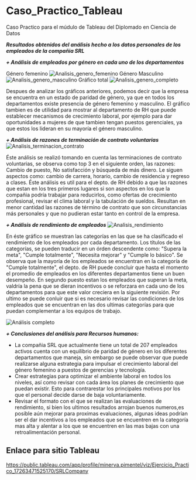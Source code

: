 # Caso_Practico_Tableau
Caso Practico para el múdulo de Tableau del Diplomado en Ciencia de Datos

***Resultados obtenidos del análisis hecho a los datos personales de los empleados de la compañia SRL***

***+ Análisis de empleados por género en cada uno de los departamentos***


  Género femenino
  ![Analisis_genero_femenino](https://github.com/user-attachments/assets/1b170e72-dc26-4d5a-b38a-ef14af66e782)
  Género Masculino
  ![Analisis_genero_masculino](https://github.com/user-attachments/assets/66433b4d-85df-41d4-9364-25989d96a5ef)
  Gráfico total
  ![Analisis_genero_completo](https://github.com/user-attachments/assets/a09a6bd1-5ca5-4034-a05a-30c36418d194)

  Despues de analizar los gráficos anteriores, podemos decir que la empresa se encuentra en un estado de paridad de género, ya que en todos los departamentos existe 
  presencia de género femenino y masculino. El gráfico tambien es de utilidad para mostrar al departamento de RH que puede establecer mecanismos de crecimiento laboral, por ejemplo
  para dar oportunidades a mujeres de que tambien tengan puestos gerenciales, ya que estos los lideran en su mayoría el género masculino.


***+ Análisis de razones de terminación de contrato voluntarias***
  ![Analisis_terminacion_contrato](https://github.com/user-attachments/assets/fb20674c-392e-4f8c-a1d6-cb731c3f3c39)

  Éste análisis se realizó tomando en cuenta las terminaciones de contrato voluntarias, se observa como top 3 en el siguiente orden, las razones: Cambio de puesto, No satisfacción y búsqueda de más dinero. Le        siguen aspectos como: cambio de carrera, horario, cambio de residencia y regreso a clases.
  Éste análisis es util para el depto. de RH debido a que las razones que estan en los tres primeros lugares si son aspectos en los que la compañia podría trabajar para reducirlos, como ofertas de crecimiento        profesional, revisar el clima laboral y la tabulación de sueldos. Resultan en menor cantidad
  las razones de término de contrato que son circunstancias más personales y que no pudieran estar tanto en control de la empresa.


***+ Análisis de rendimiento de empleados***
  ![Analisis_rendimiento](https://github.com/user-attachments/assets/91412d53-5710-4e1c-bd65-4b132db48257)

  En éste gráfico se muestran las categorías en las que se ha clasificado el rendimiento de los empleados por cada departamento. Los títulos de las categorías, se pueden traducir en un órden descendente como:        "Supera la meta", "Cumple totalmente", "Necesita mejorar" y "Cumple lo básico".
  Se observa que la mayoría de los empleados se encuentran en la categoría de "Cumple totalmente", el depto. de RH puede concluir que hasta el momento el promedio de empleados en los diferentes departamentos         tiene un buen desempeño. En segundo puesto estan los empleados que superan la meta, valdría la pena que se dieran incentivos o se reforzara en cada uno de los departamentos para que este valor creciera en la       siguiente revisión. Por ultimo se puede conluir que si es necesario revisar las condiciones de los empleados que se encuentran en las dos ultimas categorías para que puedan complementar a los equipos de trabajo.

   ![Análisis completo](https://github.com/user-attachments/assets/7dd02c27-2f1c-4606-893a-a5d10cf7498f)


***+ Conclusiones del análisis para Recursos humanos:***
   * La compañia SRL que actualmente tiene un total de 207 empleados activos  cuenta con un equilibrio de paridad de género en los diferentes departamentos que maneja, sin embargo se puede observar que puede realizarse alguna estrategia para impulsar el crecimiento laboral del género femenino a puestos de gerencias y tecnología.
   * Crear estrategias para optimizar el ambiente laboral en todos los niveles, así como revisar con cada área los planes de crecimiento que puedan existir. Esto para contrarestar los principales motivos por los que el personal decide darse de baja voluntariamente.
   * Revisar el formato con el que se realizan las evaluaciones de rendimiento, si bien los ultimos resultados arrojan buenos numeros,es posible aún mejorar para proximas evaluaciones, algunas ideas podrían ser el dar incentivos a los empleados que se encuentren en la categoría mas alta y alentar a los que se encuentren en las mas bajas con una retroalimentación personal.
  
## Enlace para sitio Tableau
https://public.tableau.com/app/profile/minerva.pimentel/viz/Ejercicio_Practico_17263471525170/SRLCompany



